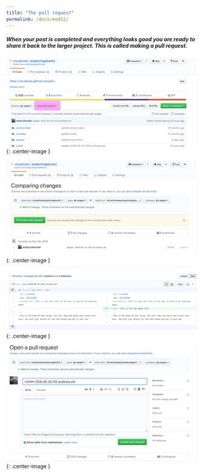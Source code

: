 ```yaml
---
title: "The pull request"
permalink: /docs/mod12/
---
```


##### When your post is completed and everything looks good you are ready to share it back to the larger project. This is called making a pull request.

![Your GitHub account at the ExploringDunitz repository](https://raw.githubusercontent.com/visualizela/exploringdunitzdoc/gh-pages/img/pullrequest.jpg){: .center-image }

![Your GitHub account at the ExploringDunitz repository](https://raw.githubusercontent.com/visualizela/exploringdunitzdoc/gh-pages/img/pullrequest2.jpg){: .center-image }

![Your GitHub account at the ExploringDunitz repository](https://raw.githubusercontent.com/visualizela/exploringdunitzdoc/gh-pages/img/pullrequest3.jpg){: .center-image }

![Your GitHub account at the ExploringDunitz repository](https://raw.githubusercontent.com/visualizela/exploringdunitzdoc/gh-pages/img/pullrequest4.jpg){: .center-image }




